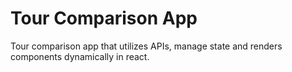 # Tour Comparison App
 Tour comparison app that utilizes APIs, manage state and renders components dynamically in react. 
